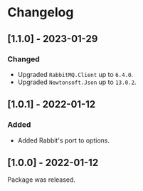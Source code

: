 # Changelog

## [1.1.0] - 2023-01-29

### Changed

- Upgraded `RabbitMQ.Client` up to `6.4.0`.
- Upgraded `Newtonsoft.Json` up to `13.0.2`.

## [1.0.1] - 2022-01-12

### Added

- Added Rabbit's port to options.

## [1.0.0] - 2022-01-12

Package was released.
